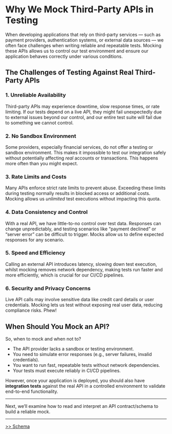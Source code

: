 # **Why We Mock Third-Party APIs in Testing**  

When developing applications that rely on third-party services — such as payment providers, authentication systems, or external data sources — we often face challenges when writing reliable and repeatable tests. Mocking these APIs allows us to control our test environment and ensure our application behaves correctly under various conditions.  

## **The Challenges of Testing Against Real Third-Party APIs**  

### **1. Unreliable Availability**  
Third-party APIs may experience downtime, slow response times, or rate limiting. If our tests depend on a live API, they might fail unexpectedly due to external issues beyond our control, and our entire test suite will fail due to something we cannot control.  

### **2. No Sandbox Environment**  
Some providers, especially financial services, do not offer a testing or sandbox environment. This makes it impossible to test our integration safely without potentially affecting *real* accounts or transactions. This happens more often than you might expect. 

### **3. Rate Limits and Costs**  
Many APIs enforce strict rate limits to prevent abuse. Exceeding these limits during testing normally results in blocked access or additional costs. Mocking allows us *unlimited* test executions without impacting this quota.  

### **4. Data Consistency and Control**  
With a real API, we have little-to-no control over test data. Responses can change unpredictably, and testing scenarios like “payment declined” or “server error” can be difficult to trigger. Mocks allow us to define expected responses for any scenario.  

### **5. Speed and Efficiency**  
Calling an external API introduces latency, slowing down test execution, whilst mocking removes network dependency, making tests run faster and more efficiently, which is crucial for our CI/CD pipelines.  

### **6. Security and Privacy Concerns**  
Live API calls may involve sensitive data like credit card details or user credentials. Mocking lets us test without exposing real user data, reducing compliance risks. Phew!  

## **When Should You Mock an API?**  

So, when to mock and when not to?   
- The API provider lacks a sandbox or testing environment.  
- You need to simulate error responses (e.g., server failures, invalid credentials).  
- You want to run fast, repeatable tests without network dependencies.  
- Your tests must execute reliably in CI/CD pipelines.  

However, once your application is deployed, you should also have **integration tests** against the real API in a controlled environment to validate end-to-end functionality.  

---

Next, we’ll examine how to read and interpret an API contract/schema to build a reliable mock.

---

[>> Schema](./schema.md)